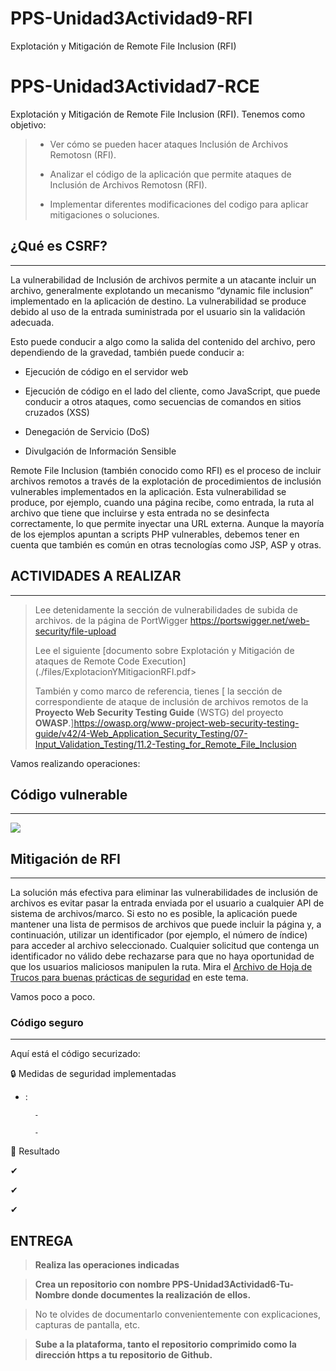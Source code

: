 # PPS-Unidad3Actividad9-RFI
Explotación y Mitigación de Remote File Inclusion (RFI)
# PPS-Unidad3Actividad7-RCE
Explotación y Mitigación de Remote File Inclusion (RFI).
Tenemos como objetivo:

> - Ver cómo se pueden hacer ataques Inclusión de Archivos Remotosn (RFI).
>
> - Analizar el código de la aplicación que permite ataques de Inclusión de Archivos Remotosn (RFI).
>
> - Implementar diferentes modificaciones del codigo para aplicar mitigaciones o soluciones.

## ¿Qué es CSRF?
---
La vulnerabilidad de Inclusión de archivos permite a un atacante incluir un archivo, generalmente explotando un mecanismo “dynamic file inclusion” implementado en la aplicación de destino. La vulnerabilidad se produce debido al uso de la entrada suministrada por el usuario sin la validación adecuada.

Esto puede conducir a algo como la salida del contenido del archivo, pero dependiendo de la gravedad, también puede conducir a:

- Ejecución de código en el servidor web

- Ejecución de código en el lado del cliente, como JavaScript, que puede conducir a otros ataques, como secuencias de comandos en sitios cruzados (XSS)

- Denegación de Servicio (DoS)

- Divulgación de Información Sensible

Remote File Inclusion (también conocido como RFI) es el proceso de incluir archivos remotos a través de la explotación de procedimientos de inclusión vulnerables implementados en la aplicación. Esta vulnerabilidad se produce, por ejemplo, cuando una página recibe, como entrada, la ruta al archivo que tiene que incluirse y esta entrada no se desinfecta correctamente, lo que permite inyectar una URL externa. Aunque la mayoría de los ejemplos apuntan a scripts PHP vulnerables, debemos tener en cuenta que también es común en otras tecnologías como JSP, ASP y otras.
 
## ACTIVIDADES A REALIZAR
---
> Lee detenidamente la sección de vulnerabilidades de subida de archivos.  de la página de PortWigger <https://portswigger.net/web-security/file-upload>
>
> Lee el siguiente [documento sobre Explotación y Mitigación de ataques de Remote Code Execution](./files/ExplotacionYMitigacionRFI.pdf>
> 
> También y como marco de referencia, tienes [ la sección de correspondiente de ataque de inclusión de archivos remotos de la **Proyecto Web Security Testing Guide** (WSTG) del proyecto **OWASP**.]<https://owasp.org/www-project-web-security-testing-guide/v42/4-Web_Application_Security_Testing/07-Input_Validation_Testing/11.2-Testing_for_Remote_File_Inclusion>
>


Vamos realizando operaciones:
## Código vulnerable
---



![](images/.png)

## Mitigación de RFI
---

La solución más efectiva para eliminar las vulnerabilidades de inclusión de archivos es evitar pasar la entrada enviada por el usuario a cualquier API de sistema de archivos/marco. Si esto no es posible, la aplicación puede mantener una lista de permisos de archivos que puede incluir la página y, a continuación, utilizar un identificador (por ejemplo, el número de índice) para acceder al archivo seleccionado. Cualquier solicitud que contenga un identificador no válido debe rechazarse para que no haya oportunidad de que los usuarios maliciosos manipulen la ruta. Mira el [Archivo de Hoja de Trucos para buenas prácticas de seguridad](https://cheatsheetseries.owasp.org/cheatsheets/File_Upload_Cheat_Sheet.html) en este tema.

Vamos poco a poco.


### **Código seguro**
---

Aquí está el código securizado:

🔒 Medidas de seguridad implementadas

- :

        - 

        - 



🚀 Resultado

✔ 

✔ 

✔ 

## ENTREGA

> __Realiza las operaciones indicadas__

> __Crea un repositorio  con nombre PPS-Unidad3Actividad6-Tu-Nombre donde documentes la realización de ellos.__

> No te olvides de documentarlo convenientemente con explicaciones, capturas de pantalla, etc.

> __Sube a la plataforma, tanto el repositorio comprimido como la dirección https a tu repositorio de Github.__

